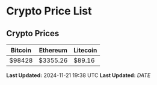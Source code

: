 # Crypto Price List

## Crypto Prices
| Bitcoin | Ethereum | Litecoin |
| ------- | -------- | -------- |
| $98428 | $3355.26 | $89.16 |
**Last Updated:** 2024-11-21 19:38 UTC
**Last Updated:** $DATE$
